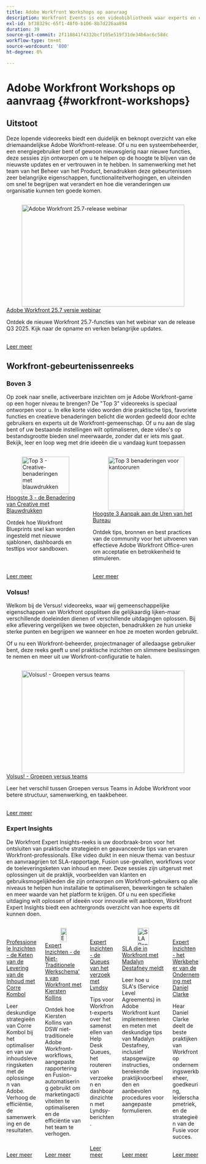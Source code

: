 ```yaml
---
title: Adobe Workfront Workshops op aanvraag
description: Workfront Events is een videobibliotheek waar experts en collega's hun gedachten en ideeën hebben gedeeld over hoe ze Workfront kunnen gebruiken om het werk dat voor hun organisaties wordt gedaan, te verbeteren.
exl-id: bf38329c-65f1-48f0-b106-8b7d226aa894
duration: 39
source-git-commit: 2f118841f4332bcf105e519f31de34b6ac6c58dc
workflow-type: tm+mt
source-wordcount: '800'
ht-degree: 0%

---
```


# Adobe Workfront Workshops op aanvraag {#workfront-workshops}

## Uitstoot

Deze lopende videoreeks biedt een duidelijk en beknopt overzicht van elke driemaandelijkse Adobe Workfront-release. Of u nu een systeembeheerder, een energiegebruiker bent of gewoon nieuwsgierig naar nieuwe functies, deze sessies zijn ontworpen om u te helpen op de hoogte te blijven van de nieuwste updates en er vertrouwen in te hebben. In samenwerking met het team van het Beheer van het Product, benadrukken deze gebeurtenissen zeer belangrijke eigenschappen, functionaliteitverhogingen, en uiteinden om snel te begrijpen wat verandert en hoe die veranderingen uw organisatie kunnen ten goede komen.

<!-- CARDS

* releases/25-7-release-webinar.md

-->
<!-- START CARDS HTML - DO NOT MODIFY BY HAND -->
<div class="columns">
    <div class="column is-half-tablet is-half-desktop is-one-third-widescreen" aria-label="Adobe Workfront 25.7 release webinar">
        <div class="card" style="height: 100%; display: flex; flex-direction: column; height: 100%;">
            <div class="card-image">
                <figure class="image x-is-16by9">
                    <a href="releases/25-7-release-webinar.md" title="Adobe Workfront 25.7-release webinar" target="_blank" rel="referrer">
                        <img class="is-bordered-r-small" src="https://video.tv.adobe.com/v/3464843/?format=jpeg&nocache=1755644848870" alt="Adobe Workfront 25.7-release webinar"
                             style="width: 100%; aspect-ratio: 16 / 9; object-fit: cover; overflow: hidden; display: block; margin: auto;">
                    </a>
                </figure>
            </div>
            <div class="card-content is-padded-small" style="display: flex; flex-direction: column; flex-grow: 1; justify-content: space-between;">
                <div class="top-card-content">
                    <p class="headline is-size-6 has-text-weight-bold">
                        <a href="releases/25-7-release-webinar.md" target="_blank" rel="referrer" title="Adobe Workfront 25.7-release webinar"> Adobe Workfront 25.7 versie webinar </a>
                    </p>
                    <p class="is-size-6">Ontdek de nieuwe Workfront 25.7-functies van het webinar van de release Q3 2025. Kijk naar de opname en verken belangrijke updates.</p>
                </div>
                <a href="releases/25-7-release-webinar.md" target="_blank" rel="referrer" class="spectrum-Button spectrum-Button--outline spectrum-Button--primary spectrum-Button--sizeM" style="align-self: flex-start; margin-top: 1rem;">
                    <span class="spectrum-Button-label has-no-wrap has-text-weight-bold"> Leer meer </span>
                </a>
            </div>
        </div>
    </div>
</div>
<!-- END CARDS HTML - DO NOT MODIFY BY HAND -->

<!--
## Featured Events

Explore the latest from your Adobe Workfront community through our curated selection of featured events. Each month, we host free live sessions covering a variety of topics to help you get the most out of Workfront. Missed a live event? No problem! Catch up with on-demand recordings that showcase customer stories, proven best practices, and valuable lessons learned. Want to connect in real time? Join upcoming live events to ask questions, share insights, and collaborate with peers. Visit the Experience League Events page regularly to see what’s coming up next!
-->

## Workfront-gebeurtenissenreeks

### Boven 3

Op zoek naar snelle, activeerbare inzichten om je Adobe Workfront-game op een hoger niveau te brengen? De &quot;Top 3&quot; videoreeks is speciaal ontworpen voor u. In elke korte video worden drie praktische tips, favoriete functies en creatieve benaderingen belicht die worden gedeeld door echte gebruikers en experts uit de Workfront-gemeenschap. Of u nu aan de slag bent of uw bestaande instellingen wilt optimaliseren, deze video&#39;s op bestandsgrootte bieden snel meerwaarde, zonder dat er iets mis gaat. Bekijk, leer en loop weg met drie ideeën die u vandaag kunt toepassen

<!-- CARDS

* top3/blueprints.md
* top3/office-hours.md

-->
<!-- START CARDS HTML - DO NOT MODIFY BY HAND -->
<div class="columns">
    <div class="column is-half-tablet is-half-desktop is-one-third-widescreen" aria-label="Top 3 – Creative Approaches with Blueprints">
        <div class="card" style="height: 100%; display: flex; flex-direction: column; height: 100%;">
            <div class="card-image">
                <figure class="image x-is-16by9">
                    <a href="top3/blueprints.md" title="Top 3 - Creative-benaderingen met blauwdrukken" target="_blank" rel="referrer">
                        <img class="is-bordered-r-small" src="https://video.tv.adobe.com/v/3465317/?format=jpeg&nocache=1755644849276&captions=dut" alt="Top 3 - Creative-benaderingen met blauwdrukken"
                             style="width: 100%; aspect-ratio: 16 / 9; object-fit: cover; overflow: hidden; display: block; margin: auto;">
                    </a>
                </figure>
            </div>
            <div class="card-content is-padded-small" style="display: flex; flex-direction: column; flex-grow: 1; justify-content: space-between;">
                <div class="top-card-content">
                    <p class="headline is-size-6 has-text-weight-bold">
                        <a href="top3/blueprints.md" target="_blank" rel="referrer" title="Top 3 - Creative-benaderingen met blauwdrukken"> Hoogste 3 - de Benadering van Creative met Blauwdrukken </a>
                    </p>
                    <p class="is-size-6">Ontdek hoe Workfront Blueprints snel kan worden ingesteld met nieuwe sjablonen, dashboards en testtips voor sandboxen.</p>
                </div>
                <a href="top3/blueprints.md" target="_blank" rel="referrer" class="spectrum-Button spectrum-Button--outline spectrum-Button--primary spectrum-Button--sizeM" style="align-self: flex-start; margin-top: 1rem;">
                    <span class="spectrum-Button-label has-no-wrap has-text-weight-bold"> Leer meer </span>
                </a>
            </div>
        </div>
    </div>
    <div class="column is-half-tablet is-half-desktop is-one-third-widescreen" aria-label="Top 3 Approaches to Office Hours">
        <div class="card" style="height: 100%; display: flex; flex-direction: column; height: 100%;">
            <div class="card-image">
                <figure class="image x-is-16by9">
                    <a href="top3/office-hours.md" title="Top 3 benaderingen voor kantooruren" target="_blank" rel="referrer">
                        <img class="is-bordered-r-small" src="https://video.tv.adobe.com/v/3470148/?format=jpeg&nocache=1755644849259&captions=dut" alt="Top 3 benaderingen voor kantooruren"
                             style="width: 100%; aspect-ratio: 16 / 9; object-fit: cover; overflow: hidden; display: block; margin: auto;">
                    </a>
                </figure>
            </div>
            <div class="card-content is-padded-small" style="display: flex; flex-direction: column; flex-grow: 1; justify-content: space-between;">
                <div class="top-card-content">
                    <p class="headline is-size-6 has-text-weight-bold">
                        <a href="top3/office-hours.md" target="_blank" rel="referrer" title="Top 3 benaderingen voor kantooruren"> Hoogste 3 Aanpak aan de Uren van het Bureau </a>
                    </p>
                    <p class="is-size-6">Ontdek tips, bronnen en best practices van de community voor het uitvoeren van effectieve Adobe Workfront Office-uren om acceptatie en betrokkenheid te stimuleren.</p>
                </div>
                <a href="top3/office-hours.md" target="_blank" rel="referrer" class="spectrum-Button spectrum-Button--outline spectrum-Button--primary spectrum-Button--sizeM" style="align-self: flex-start; margin-top: 1rem;">
                    <span class="spectrum-Button-label has-no-wrap has-text-weight-bold"> Leer meer </span>
                </a>
            </div>
        </div>
    </div>
</div>
<!-- END CARDS HTML - DO NOT MODIFY BY HAND -->

### Volsus!

Welkom bij de Versus! videoreeks, waar wij gemeenschappelijke eigenschappen van Workfront opsplitsen die gelijkaardig lijken-maar verschillende doeleinden dienen of verschillende uitdagingen oplossen. Bij elke aflevering vergelijken we twee objecten, benadrukken ze hun unieke sterke punten en begrijpen we wanneer en hoe ze moeten worden gebruikt.

Of u nu een Workfront-beheerder, projectmanager of alledaagse gebruiker bent, deze reeks geeft u snel praktische inzichten om slimmere beslissingen te nemen en meer uit uw Workfront-configuratie te halen.

<!-- CARDS

* versus/groups-vs-teams.md

-->
<!-- START CARDS HTML - DO NOT MODIFY BY HAND -->
<div class="columns">
    <div class="column is-half-tablet is-half-desktop is-one-third-widescreen" aria-label="Versus! – Groups vs. Teams">
        <div class="card" style="height: 100%; display: flex; flex-direction: column; height: 100%;">
            <div class="card-image">
                <figure class="image x-is-16by9">
                    <a href="versus/groups-vs-teams.md" title="Volsus! - Groepen versus teams" target="_blank" rel="referrer">
                        <img class="is-bordered-r-small" src="https://video.tv.adobe.com/v/3467359/?format=jpeg&nocache=1755644849574&captions=dut" alt="Volsus! - Groepen versus teams"
                             style="width: 100%; aspect-ratio: 16 / 9; object-fit: cover; overflow: hidden; display: block; margin: auto;">
                    </a>
                </figure>
            </div>
            <div class="card-content is-padded-small" style="display: flex; flex-direction: column; flex-grow: 1; justify-content: space-between;">
                <div class="top-card-content">
                    <p class="headline is-size-6 has-text-weight-bold">
                        <a href="versus/groups-vs-teams.md" target="_blank" rel="referrer" title="Volsus! - Groepen versus teams"> Volsus! - Groepen versus teams </a>
                    </p>
                    <p class="is-size-6">Leer het verschil tussen Groepen versus Teams in Adobe Workfront voor betere structuur, samenwerking, en taakbeheer.</p>
                </div>
                <a href="versus/groups-vs-teams.md" target="_blank" rel="referrer" class="spectrum-Button spectrum-Button--outline spectrum-Button--primary spectrum-Button--sizeM" style="align-self: flex-start; margin-top: 1rem;">
                    <span class="spectrum-Button-label has-no-wrap has-text-weight-bold"> Leer meer </span>
                </a>
            </div>
        </div>
    </div>
</div>
<!-- END CARDS HTML - DO NOT MODIFY BY HAND -->

### Expert Insights

De Workfront Expert Insights-reeks is uw doorbraak-bron voor het ontsluiten van praktische strategieën en geavanceerde tips van ervaren Workfront-professionals. Elke video duikt in een nieuw thema: van bestuur en aanvraagrijen tot SLA-rapportage, Fusion use-gevallen, workflows voor de toeleveringsketen van inhoud en meer.
Deze sessies zijn uitgerust met oplossingen uit de praktijk, voorbeelden van klanten en gebruiksmogelijkheden die zijn ontworpen om Workfront-gebruikers op alle niveaus te helpen hun installatie te optimaliseren, bewerkingen te schalen en meer waarde van het platform te krijgen. Of u nu een specifieke uitdaging wilt oplossen of ideeën voor innovatie wilt aanboren, Workfront Expert Insights biedt een achtergronds overzicht van hoe experts dit kunnen doen.

<!-- CARDS 

* expert-insights/content-supply-chain.md
* expert-insights/non-traditional-workfront-workflows.md
* expert-insights/request-queues.md
* expert-insights/sla-reporting.md
* expert-insights/enterprise-work-management.md

-->
<!-- START CARDS HTML - DO NOT MODIFY BY HAND -->
<div class="columns">
    <div class="column is-half-tablet is-half-desktop is-one-third-widescreen" aria-label="Expert Insights – Content Supply Chain with Corre Kombol">
        <div class="card" style="height: 100%; display: flex; flex-direction: column; height: 100%;">
            <div class="card-image">
                <figure class="image x-is-16by9">
                    <a href="expert-insights/content-supply-chain.md" title="Expert Insights - Content Supply Chain with Corre Kombol" target="_blank" rel="referrer">
                        <img class="is-bordered-r-small" src="https://video.tv.adobe.com/v/3470000/?format=jpeg&nocache=1755644850018&captions=dut" alt="Expert Insights - Content Supply Chain with Corre Kombol"
                             style="width: 100%; aspect-ratio: 16 / 9; object-fit: cover; overflow: hidden; display: block; margin: auto;">
                    </a>
                </figure>
            </div>
            <div class="card-content is-padded-small" style="display: flex; flex-direction: column; flex-grow: 1; justify-content: space-between;">
                <div class="top-card-content">
                    <p class="headline is-size-6 has-text-weight-bold">
                        <a href="expert-insights/content-supply-chain.md" target="_blank" rel="referrer" title="Expert Insights - Content Supply Chain with Corre Kombol"> Professionele Inzichten - de Keten van de Levering van de Inhoud met Corre Kombol </a>
                    </p>
                    <p class="is-size-6">Leer deskundige strategieën van Corre Kombol bij het optimaliseren van uw inhoudsleveringsketen met de oplossingen van Adobe. Verhoog de efficiëntie, de samenwerking en de resultaten.</p>
                </div>
                <a href="expert-insights/content-supply-chain.md" target="_blank" rel="referrer" class="spectrum-Button spectrum-Button--outline spectrum-Button--primary spectrum-Button--sizeM" style="align-self: flex-start; margin-top: 1rem;">
                    <span class="spectrum-Button-label has-no-wrap has-text-weight-bold"> Leer meer </span>
                </a>
            </div>
        </div>
    </div>
    <div class="column is-half-tablet is-half-desktop is-one-third-widescreen" aria-label="Expert Insights - Non-Traditional Workfront Workflows with Kiersten Kollins">
        <div class="card" style="height: 100%; display: flex; flex-direction: column; height: 100%;">
            <div class="card-image">
                <figure class="image x-is-16by9">
                    <a href="expert-insights/non-traditional-workfront-workflows.md" title="Expert Insights - Niet-traditionele Workfront Workflows met Kiersten Kollins" target="_blank" rel="referrer">
                        <img class="is-bordered-r-small" src="https://video.tv.adobe.com/v/3469945/?format=jpeg&nocache=1755644850008&captions=dut" alt="Expert Insights - Niet-traditionele Workfront Workflows met Kiersten Kollins"
                             style="width: 100%; aspect-ratio: 16 / 9; object-fit: cover; overflow: hidden; display: block; margin: auto;">
                    </a>
                </figure>
            </div>
            <div class="card-content is-padded-small" style="display: flex; flex-direction: column; flex-grow: 1; justify-content: space-between;">
                <div class="top-card-content">
                    <p class="headline is-size-6 has-text-weight-bold">
                        <a href="expert-insights/non-traditional-workfront-workflows.md" target="_blank" rel="referrer" title="Expert Insights - Niet-traditionele Workfront Workflows met Kiersten Kollins"> Expert Inzichten - de Niet-Traditionele Werkschema's van Workfront met Kiersten Kollins </a>
                    </p>
                    <p class="is-size-6">Ontdek hoe Kiersten Kollins van DSW niet-traditionele Adobe Workfront-workflows, aangepaste rapportering en Fusion-automatisering gebruikt om marketingactiviteiten te optimaliseren en de efficiëntie van het team te verhogen.</p>
                </div>
                <a href="expert-insights/non-traditional-workfront-workflows.md" target="_blank" rel="referrer" class="spectrum-Button spectrum-Button--outline spectrum-Button--primary spectrum-Button--sizeM" style="align-self: flex-start; margin-top: 1rem;">
                    <span class="spectrum-Button-label has-no-wrap has-text-weight-bold"> Leer meer </span>
                </a>
            </div>
        </div>
    </div>
    <div class="column is-half-tablet is-half-desktop is-one-third-widescreen" aria-label="Expert Insights - Request Queues with Lyndsy Denk">
        <div class="card" style="height: 100%; display: flex; flex-direction: column; height: 100%;">
            <div class="card-image">
                <figure class="image x-is-16by9">
                    <a href="expert-insights/request-queues.md" title="Expert Insights - Request Queueuws met Lyndsy" target="_blank" rel="referrer">
                        <img class="is-bordered-r-small" src="https://video.tv.adobe.com/v/3465272/?format=jpeg&nocache=1755644850056" alt="Expert Insights - Request Queueuws met Lyndsy"
                             style="width: 100%; aspect-ratio: 16 / 9; object-fit: cover; overflow: hidden; display: block; margin: auto;">
                    </a>
                </figure>
            </div>
            <div class="card-content is-padded-small" style="display: flex; flex-direction: column; flex-grow: 1; justify-content: space-between;">
                <div class="top-card-content">
                    <p class="headline is-size-6 has-text-weight-bold">
                        <a href="expert-insights/request-queues.md" target="_blank" rel="referrer" title="Expert Insights - Request Queueuws met Lyndsy"> Expert Inzichten - de Queues van het verzoek met Lyndsy </a>
                    </p>
                    <p class="is-size-6">Tips voor Workfront-experts over het samenstellen van Help Desk Queues, het routeren van verzoeken en dashboardinzichten met Lyndsy-berichten.</p>
                </div>
                <a href="expert-insights/request-queues.md" target="_blank" rel="referrer" class="spectrum-Button spectrum-Button--outline spectrum-Button--primary spectrum-Button--sizeM" style="align-self: flex-start; margin-top: 1rem;">
                    <span class="spectrum-Button-label has-no-wrap has-text-weight-bold"> Leer meer </span>
                </a>
            </div>
        </div>
    </div>
    <div class="column is-half-tablet is-half-desktop is-one-third-widescreen" aria-label="SLA Reporting in Workfront with Madalyn Destafney">
        <div class="card" style="height: 100%; display: flex; flex-direction: column; height: 100%;">
            <div class="card-image">
                <figure class="image x-is-16by9">
                    <a href="expert-insights/sla-reporting.md" title="SLA Reporting in Workfront met Madalyn Destafney" target="_blank" rel="referrer">
                        <img class="is-bordered-r-small" src="https://video.tv.adobe.com/v/3469984/?format=jpeg&nocache=1755644850045&captions=dut" alt="SLA Reporting in Workfront met Madalyn Destafney"
                             style="width: 100%; aspect-ratio: 16 / 9; object-fit: cover; overflow: hidden; display: block; margin: auto;">
                    </a>
                </figure>
            </div>
            <div class="card-content is-padded-small" style="display: flex; flex-direction: column; flex-grow: 1; justify-content: space-between;">
                <div class="top-card-content">
                    <p class="headline is-size-6 has-text-weight-bold">
                        <a href="expert-insights/sla-reporting.md" target="_blank" rel="referrer" title="SLA Reporting in Workfront met Madalyn Destafney"> SLA die in Workfront met Madalyn Destafney meldt </a>
                    </p>
                    <p class="is-size-6">Leer hoe u SLA's (Service Level Agreements) in Adobe Workfront kunt implementeren en meten met deskundige tips van Madalyn Destafney, inclusief stapsgewijze instructies, berekende praktijkvoorbeelden en aanbevolen procedures voor aangepaste formulieren.</p>
                </div>
                <a href="expert-insights/sla-reporting.md" target="_blank" rel="referrer" class="spectrum-Button spectrum-Button--outline spectrum-Button--primary spectrum-Button--sizeM" style="align-self: flex-start; margin-top: 1rem;">
                    <span class="spectrum-Button-label has-no-wrap has-text-weight-bold"> Leer meer </span>
                </a>
            </div>
        </div>
    </div>
    <div class="column is-half-tablet is-half-desktop is-one-third-widescreen" aria-label="Expert Insights – Enterprise Work Management with Daniel Clarke">
        <div class="card" style="height: 100%; display: flex; flex-direction: column; height: 100%;">
            <div class="card-image">
                <figure class="image x-is-16by9">
                    <a href="expert-insights/enterprise-work-management.md" title="Expert Insights - Enterprise Work Management met Daniel Clarke" target="_blank" rel="referrer">
                        <img class="is-bordered-r-small" src="https://video.tv.adobe.com/v/3469898/?format=jpeg&nocache=1755644850032" alt="Expert Insights - Enterprise Work Management met Daniel Clarke"
                             style="width: 100%; aspect-ratio: 16 / 9; object-fit: cover; overflow: hidden; display: block; margin: auto;">
                    </a>
                </figure>
            </div>
            <div class="card-content is-padded-small" style="display: flex; flex-direction: column; flex-grow: 1; justify-content: space-between;">
                <div class="top-card-content">
                    <p class="headline is-size-6 has-text-weight-bold">
                        <a href="expert-insights/enterprise-work-management.md" target="_blank" rel="referrer" title="Expert Insights - Enterprise Work Management met Daniel Clarke"> Expert Inzichten - het Werkbeheer van de Onderneming met Daniel Clarke </a>
                    </p>
                    <p class="is-size-6">Hear Daniel Clarke deelt de beste praktijken van Workfront op ondernemingswerkbeheer, goedkeuring, leiderschapmetriek, en de strategieën van de Fusie voor succes.</p>
                </div>
                <a href="expert-insights/enterprise-work-management.md" target="_blank" rel="referrer" class="spectrum-Button spectrum-Button--outline spectrum-Button--primary spectrum-Button--sizeM" style="align-self: flex-start; margin-top: 1rem;">
                    <span class="spectrum-Button-label has-no-wrap has-text-weight-bold"> Leer meer </span>
                </a>
            </div>
        </div>
    </div>
</div>
<!-- END CARDS HTML - DO NOT MODIFY BY HAND -->
